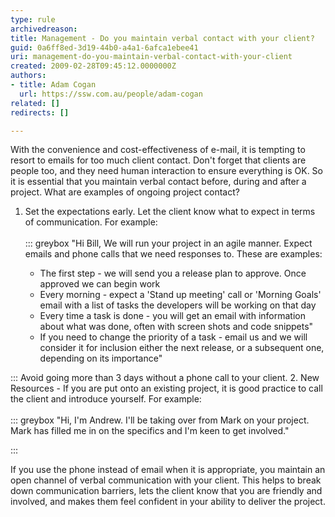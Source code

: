 ```yaml
---
type: rule
archivedreason: 
title: Management - Do you maintain verbal contact with your client?
guid: 0a6ff8ed-3d19-44b0-a4a1-6afca1ebee41
uri: management-do-you-maintain-verbal-contact-with-your-client
created: 2009-02-28T09:45:12.0000000Z
authors:
- title: Adam Cogan
  url: https://ssw.com.au/people/adam-cogan
related: []
redirects: []

---
```


With the convenience and cost-effectiveness of e-mail, it is tempting to resort to emails for too much client contact. Don't forget that clients are people too, and they need human interaction to ensure everything is OK. So it is essential that you maintain verbal contact before, during and after a project. What are examples of ongoing project contact? 

<!--endintro-->

1. Set the expectations early. Let the client know what to expect in terms of communication. For example: <br>      
::: greybox
    "Hi Bill,
We will run your project in an agile manner. Expect emails and phone calls that we need responses to. These are examples:

    * The first step - we will send you a release plan to approve. Once approved we can begin work
    * Every morning - expect a 'Stand up meeting' call or 'Morning Goals' email with a list of tasks the developers will be working on that day
    * Every time a task is done - you will get an email with information about what was done, often with screen shots and code snippets"
    * If you need to change the priority of a task - email us and we will consider it for inclusion either the next release, or a subsequent one, depending on its importance"


:::
    Avoid going more than 3 days without a phone call to your client.
2. New Resources - If you are put onto an existing project, it is good practice to call the client and introduce yourself. For example: <br>      
::: greybox
    "Hi, I'm Andrew. I'll be taking over from Mark on your project. Mark has filled me in on the specifics and I'm keen to get involved."

:::


If you use the phone instead of email when it is appropriate, you maintain an open channel of verbal communication with your client. This helps to break down communication barriers, lets the client know that you are friendly and involved, and makes them feel confident in your ability to deliver the project.
